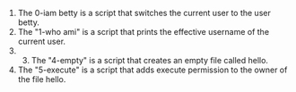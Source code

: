 1. The 0-iam betty is a script that switches the current user to the user betty.
2. The "1-who ami" is a script that prints the effective username of the current user.
3. 3. The "4-empty" is a script that creates an empty file called hello.
4. The "5-execute" is a script that adds execute permission to the owner of the file hello.
